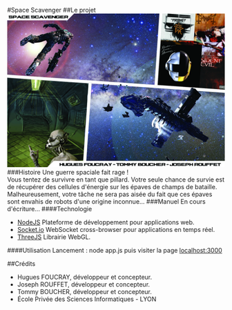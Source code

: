 #Space Scavenger
##Le projet
<img src="moodboard.jpg" alt="">
###Histoire
Une guerre spaciale fait rage ! <br/>
Vous tentez de survivre en tant que pillard. Votre seule chance de survie est de récupérer des cellules d'énergie sur les épaves de champs de bataille. <br/>
Malheureusement, votre tâche ne sera pas aisée du fait que ces épaves sont envahis de robots d'une origine inconnue...
###Manuel
En cours d'écriture...
####Technologie
- [NodeJS](http://nodejs.org) Plateforme de développement pour applications web.
- [Socket.io](http://socket.io) WebSocket cross-browser pour applications en temps réel.
- [ThreeJS](http://threejs.org) Librairie WebGL.

####Utilisation
Lancement : node app.js puis visiter la page <a href="http://localhost:3000" target="_blank">localhost:3000</a>

##Crédits
- Hugues FOUCRAY, développeur et concepteur.
- Joseph ROUFFET, développeur et concepteur.
- Tommy BOUCHER, développeur et concepteur.
- École Privée des Sciences Informatiques - LYON

